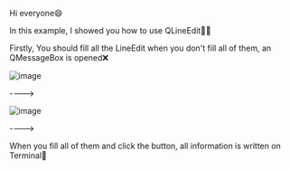 Hi everyone😄

In this example, I showed you how to use QLineEdit👨‍💻

Firstly, You should fill all the LineEdit when you don't fill all of them, an QMessageBox is opened❌

![image](https://user-images.githubusercontent.com/91613858/213297786-b1c745ee-10d9-44bd-a6a8-50b78da38e48.png)

---->

![image](https://user-images.githubusercontent.com/91613858/213298235-9efd048e-4140-4b07-bb7f-48c5b310756a.png)

---->

When you fill all of them and click the button, all information is written on Terminal💯

